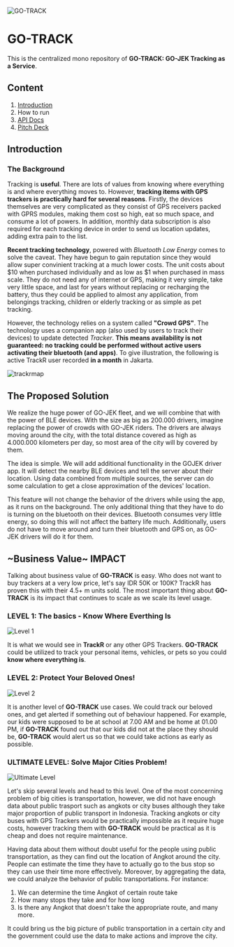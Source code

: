 ![GO-TRACK](https://cloud.githubusercontent.com/assets/7076809/24319534/6ebf845c-1151-11e7-81a4-051efbdc0068.png)

# GO-TRACK
This is the centralized mono repository of **GO-TRACK: GO-JEK Tracking as a Service**.

## Content
1. [Introduction](#introduction)
2. How to run
3. [API Docs](go-track-api/README.md)
4. [Pitch Deck](PITCHDECK.pdf)

## Introduction

### The Background
Tracking is **useful**. There are lots of values from knowing where everything is and where everything moves to. However, **tracking items with GPS trackers is practically hard for several reasons**. Firstly, the devices themselves are very complicated as they consist of GPS receivers packed with GPRS modules, making them cost so high, eat so much space, and consume a lot of powers. In addition, monthly data subscription is also required for each tracking device in order to send us location updates, adding extra pain to the list. 

**Recent tracking technology**, powered with *Bluetooth Low Energy* comes to solve the caveat. They have begun to gain reputation since they would allow super convinient tracking at a much lower costs. The unit costs about $10 when purchased individually and as low as $1 when purchased in mass scale. They do not need any of internet or GPS, making it very simple, take very little space, and last for years without replacing or recharging the battery, thus they could be applied to almost any application, from belongings tracking, children or elderly tracking or as simple as pet tracking.

However, the technology relies on a system called **"Crowd GPS"**. The technology uses a companion app (also used by users to track their devices) to update detected *Tracker*. **This means availability is not guaranteed: no tracking could be performed without active users activating their bluetooth (and apps)**. To give illustration, the following is active TrackR user recorded **in a month** in Jakarta.

![trackrmap](https://cloud.githubusercontent.com/assets/7076809/24319670/113f0c86-1155-11e7-875b-337cfd1ed9f0.png)

## The Proposed Solution
We realize the huge power of GO-JEK fleet, and we will combine that with the power of BLE devices. With the size as big as 200.000 drivers, imagine replacing the power of crowds with GO-JEK riders. The drivers are always moving around the city, with the total distance covered as high as 4.000.000 kilometers per day, so most area of the city will by covered by them.

The idea is simple. We will add additional functionality in the GOJEK driver app. It will detect the nearby BLE devices and tell the server about their location. Using data combined from multiple sources, the server can do some calculation to get a close approximation of the devices' location.

This feature will not change the behavior of the drivers while using the app, as it runs on the background. The only additional thing that they have to do is turning on the bluetooth on their devices. Bluetooth consumes very little energy, so doing this will not affect the battery life much. Additionally, users do not have to move around and turn their bluetooth and GPS on, as GO-JEK drivers will do it for them. 

## ~Business Value~ IMPACT
Talking about business value of **GO-TRACK** is easy. Who does not want to buy trackers at a very low price, let's say IDR 50K or 100K? TrackR has proven this with their 4.5+ m units sold. The most important thing about **GO-TRACK** is its impact that continues to scale as we scale its level usage.

### LEVEL 1: The basics - Know Where Everthing Is
![Level 1](https://cloud.githubusercontent.com/assets/7076809/24320129/8856f048-1161-11e7-8a25-fde8ed6af3d7.png)

It is what we would see in **TrackR** or any other GPS Trackers. **GO-TRACK** could be utilized to track your personal items, vehicles, or pets so you could **know where everything is**.

### LEVEL 2: Protect Your Beloved Ones!
![Level 2](https://cloud.githubusercontent.com/assets/7076809/24320144/01bd592c-1162-11e7-9fe2-0fbab3b5ac0a.png)

It is another level of **GO-TRACK** use cases. We could track our beloved ones, and get alerted if something out of behaviour happened. For example, our kids were supposed to be at school at 7.00 AM and be home at 01.00 PM, if **GO-TRACK** found out that our kids did not at the place they should be, **GO-TRACK** would alert us so that we could take actions as early as possible.

### ULTIMATE LEVEL: Solve Major Cities Problem!
![Ultimate Level](https://cloud.githubusercontent.com/assets/7076809/24320172/a74b57a4-1162-11e7-9fdb-28e288acd029.png)

Let's skip several levels and head to this level. One of the most concerning problem of big cities is transportation, however, we did not have enough data about public trasport such as angkots or city buses although they take major proportion of public transport in Indonesia. Tracking angkots or city buses with GPS Trackers would be practically impossible as it require huge costs, however tracking them with **GO-TRACK** would be practical as it is cheap and does not require maintenance.

Having data about them without doubt useful for the people using public transportation, as they can find out the location of Angkot around the city. People can estimate the time they have to actually go to the bus stop so they can use their time more effectively. Moreover, by aggregating the data, we could analyze the behavior of public transportations. For instance: 

1. We can determine the time Angkot of certain route take
2. How many stops they take and for how long
3. Is there any Angkot that doesn't take the appropriate route, and many more.

It could bring us the big picture of public transportation in a certain city and the government could use the data to make actions and improve the city.
